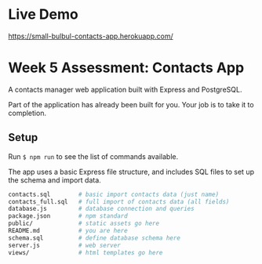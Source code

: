 # Live Demo

https://small-bulbul-contacts-app.herokuapp.com/

# Week 5 Assessment: Contacts App

A contacts manager web application built with Express and PostgreSQL.

Part of the application has already been built for you. Your job is to take it to completion.

## Setup

Run `$ npm run` to see the list of commands available.

The app uses a basic Express file structure, and includes SQL files to set up the schema and import data.

```sh
contacts.sql        # basic import contacts data (just name)
contacts_full.sql   # full import of contacts data (all fields)
database.js         # database connection and queries
package.json        # npm standard
public/             # static assets go here
README.md           # you are here
schema.sql          # define database schema here
server.js           # web server
views/              # html templates go here
```
